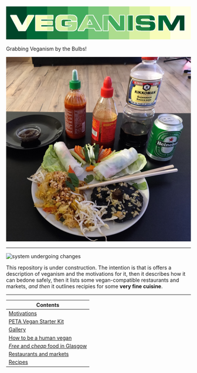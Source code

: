![](https://raw.githubusercontent.com/wdbm/resources_veganism/master/media/veganism.png)

Grabbing Veganism by the Bulbs!

![](https://raw.githubusercontent.com/wdbm/resources_veganism/master/media/2019-02-21-164033_Ellis_Kay.jpg)

---

![system undergoing changes](https://i.imgur.com/GniItjS.gif)

This repository is under construction. The intention is that is offers a description of veganism and the motivations for it, then it describes how it can bedone safely, then it lists some vegan-compatible restaurants and markets, *and then* it outlines recipies for some **very fine cuisine**.

---

|**Contents**                                                                                                                                         |
|-----------------------------------------------------------------------------------------------------------------------------------------------------|
|[Motivations](documentation/why.md)                                                                                                          |
|[PETA Vegan Starter Kit](documentation/PETA-UK-VSK.pdf)                                                                                              |
|[Gallery](media/gallery.md)                                                                                                                          |
|[How to be a human vegan](documentation/how.md)                                                                                                      |
|[*Free* and *cheap* food in Glasgow](restaurants_and_markets/Glasgow/free_and_cheap_food/documentation/2012-08-15_free_and_cheap_food_in_Glasgow.pdf)|
|[Restaurants and markets](restaurants_and_markets)                                                                                                   |
|[Recipes](recipes)                                                                                                                                   |
